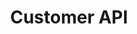 ---
title: "Customer API"
desc: "Embed a mobile chat window in an Android application."
color: "#4484e7"
version: "0.3"
menu: 
    customer_api_reference: 
        identifier: "0.3"
---